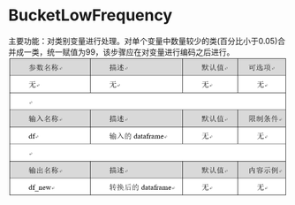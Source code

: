 # BucketLowFrequency
主要功能：对类别变量进行处理。对单个变量中数量较少的类(百分比小于0.05)合并成一类，统一赋值为99，该步骤应在对变量进行编码之后进行。
![](/assets/BucketLowFrequency.png)